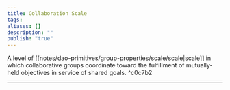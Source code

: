 ```yaml
---
title: Collaboration Scale
tags: 
aliases: []
description: ""
publish: "true"
---
```


A level of [[notes/dao-primitives/group-properties/scale/scale|scale]] in which collaborative groups coordinate toward the fulfillment of mutually-held objectives in service of shared goals. ^c0c7b2

---